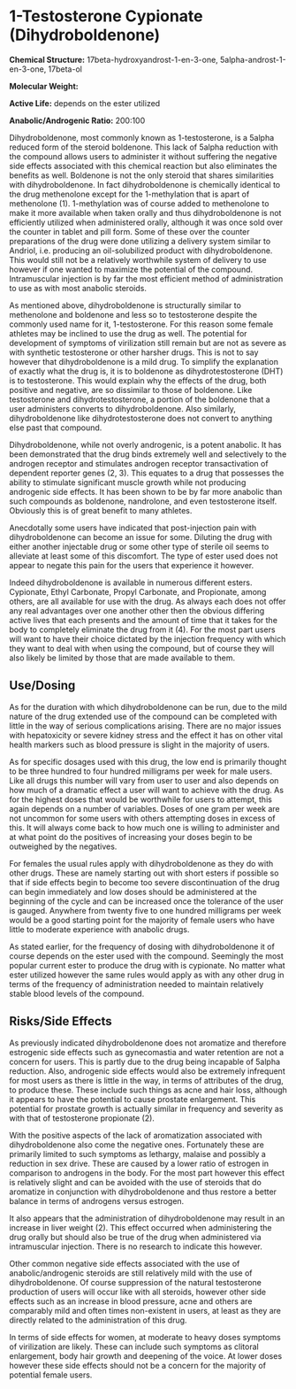 # 1-Testosterone Cypionate (Dihydroboldenone)

**Chemical Structure:** 17beta-hydroxyandrost-1-en-3-one, 5alpha-androst-1-en-3-one, 17beta-ol  

**Molecular Weight:**  

**Active Life:** depends on the ester utilized  

**Anabolic/Androgenic Ratio:** 200:100  

Dihydroboldenone, most commonly known as 1-testosterone, is a 5alpha reduced form of the steroid boldenone. This lack of 5alpha reduction with the compound allows users to administer it without suffering the negative side effects associated with this chemical reaction but also eliminates the benefits as well. Boldenone is not the only steroid that shares similarities with dihydroboldenone. In fact dihydroboldenone is chemically identical to the drug methenolone except for the 1-methylation that is apart of methenolone (1). 1-methylation was of course added to methenolone to make it more available when taken orally and thus dihydroboldenone is not efficiently utilized when administered orally, although it was once sold over the counter in tablet and pill form. Some of these over the counter preparations of the drug were done utilizing a delivery system similar to Andriol, i.e. producing an oil-solubilized product with dihydroboldenone. This would still not be a relatively worthwhile system of delivery to use however if one wanted to maximize the potential of the compound. Intramuscular injection is by far the most efficient method of administration to use as with most anabolic steroids.

As mentioned above, dihydroboldenone is structurally similar to methenolone and boldenone and less so to testosterone despite the commonly used name for it, 1-testosterone. For this reason some female athletes may be inclined to use the drug as well. The potential for development of symptoms of virilization still remain but are not as severe as with synthetic testosterone or other harsher drugs. This is not to say however that dihydroboldenone is a mild drug. To simplify the explanation of exactly what the drug is, it is to boldenone as dihydrotestosterone (DHT) is to testosterone. This would explain why the effects of the drug, both positive and negative, are so dissimilar to those of boldenone. Like testosterone and dihydrotestosterone, a portion of the boldenone that a user administers converts to dihydroboldenone. Also similarly, dihydroboldenone like dihydrotestosterone does not convert to anything else past that compound.

Dihydroboldenone, while not overly androgenic, is a potent anabolic. It has been demonstrated that the drug binds extremely well and selectively to the androgen receptor and stimulates androgen receptor transactivation of dependent reporter genes (2, 3). This equates to a drug that possesses the ability to stimulate significant muscle growth while not producing androgenic side effects. It has been shown to be by far more anabolic than such compounds as boldenone, nandrolone, and even testosterone itself. Obviously this is of great benefit to many athletes.

Anecdotally some users have indicated that post-injection pain with dihydroboldenone can become an issue for some. Diluting the drug with either another injectable drug or some other type of sterile oil seems to alleviate at least some of this discomfort. The type of ester used does not appear to negate this pain for the users that experience it however.

Indeed dihydroboldenone is available in numerous different esters. Cypionate, Ethyl Carbonate, Propyl Carbonate, and Propionate, among others, are all available for use with the drug. As always each does not offer any real advantages over one another other then the obvious differing active lives that each presents and the amount of time that it takes for the body to completely eliminate the drug from it (4). For the most part users will want to have their choice dictated by the injection frequency with which they want to deal with when using the compound, but of course they will also likely be limited by those that are made available to them.

## Use/Dosing

As for the duration with which dihydroboldenone can be run, due to the mild nature of the drug extended use of the compound can be completed with little in the way of serious complications arising. There are no major issues with hepatoxicity or severe kidney stress and the effect it has on other vital health markers such as blood pressure is slight in the majority of users.

As for specific dosages used with this drug, the low end is primarily thought to be three hundred to four hundred milligrams per week for male users. Like all drugs this number will vary from user to user and also depends on how much of a dramatic effect a user will want to achieve with the drug. As for the highest doses that would be worthwhile for users to attempt, this again depends on a number of variables. Doses of one gram per week are not uncommon for some users with others attempting doses in excess of this. It will always come back to how much one is willing to administer and at what point do the positives of increasing your doses begin to be outweighed by the negatives.

For females the usual rules apply with dihydroboldenone as they do with other drugs. These are namely starting out with short esters if possible so that if side effects begin to become too severe discontinuation of the drug can begin immediately and low doses should be administered at the beginning of the cycle and can be increased once the tolerance of the user is gauged. Anywhere from twenty five to one hundred milligrams per week would be a good starting point for the majority of female users who have little to moderate experience with anabolic drugs.

As stated earlier, for the frequency of dosing with dihydroboldenone it of course depends on the ester used with the compound. Seemingly the most popular current ester to produce the drug with is cypionate. No matter what ester utilized however the same rules would apply as with any other drug in terms of the frequency of administration needed to maintain relatively stable blood levels of the compound.

## Risks/Side Effects

As previously indicated dihydroboldenone does not aromatize and therefore estrogenic side effects such as gynecomastia and water retention are not a concern for users. This is partly due to the drug being incapable of 5alpha reduction. Also, androgenic side effects would also be extremely infrequent for most users as there is little in the way, in terms of attributes of the drug, to produce these. These include such things as acne and hair loss, although it appears to have the potential to cause prostate enlargement. This potential for prostate growth is actually similar in frequency and severity as with that of testosterone propionate (2).

With the positive aspects of the lack of aromatization associated with dihydroboldenone also come the negative ones. Fortunately these are primarily limited to such symptoms as lethargy, malaise and possibly a reduction in sex drive. These are caused by a lower ratio of estrogen in comparison to androgens in the body. For the most part however this effect is relatively slight and can be avoided with the use of steroids that do aromatize in conjunction with dihydroboldenone and thus restore a better balance in terms of androgens versus estrogen.

It also appears that the administration of dihydroboldenone may result in an increase in liver weight (2). This effect occurred when administering the drug orally but should also be true of the drug when administered via intramuscular injection. There is no research to indicate this however.

Other common negative side effects associated with the use of anabolic/androgenic steroids are still relatively mild with the use of dihydroboldenone. Of course suppression of the natural testosterone production of users will occur like with all steroids, however other side effects such as an increase in blood pressure, acne and others are comparably mild and often times non-existent in users, at least as they are directly related to the administration of this drug.

In terms of side effects for women, at moderate to heavy doses symptoms of virilization are likely. These can include such symptoms as clitoral enlargement, body hair growth and deepening of the voice. At lower doses however these side effects should not be a concern for the majority of potential female users.